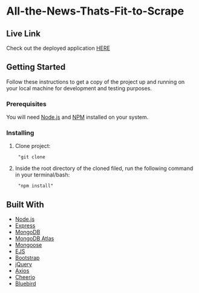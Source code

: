 # All-the-News-Thats-Fit-to-Scrape

## Live Link
Check out the deployed application <a href="https://limitless-eyrie-13193.herokuapp.com/">HERE</a>

## Getting Started

Follow these instructions to get a copy of the project up and running on your local machine for development and testing purposes.

### Prerequisites

<p>You will need <a href="https://nodejs.org/en/">Node.js</a> and  <a href="https://www.npmjs.com/">NPM</a>  installed on your system.</p>

### Installing

<ol>
<li>
<p>Clone project:</p>
<pre><code> "git clone 
</code></pre>
</li>
<li>
<p>Inside the root directory of the cloned filed, run the following command in your terminal/bash:</p>
<pre><code> "npm install"
</code></pre>
</li>
</ol>


## Built With
<ul>
<li><a href="https://nodejs.org/en/">Node.js</a></li>
<li><a href="https://www.npmjs.com/package/express">Express</a></li>
  <li><a href="https://www.mongodb.com/">MongoDB</a></li>
    <li><a href="https://www.mongodb.com/cloud/atlas">MongoDB Atlas</a></li>
      <li><a href="https://www.npmjs.com/package/mongoose">Mongoose</a></li>
  <li><a href="https://ejs.co/">EJS</a></li>
  <li><a href="https://getbootstrap.com/">Bootstrap</a></li>
    <li><a href="https://jquery.com/">jQuery</a></li>
      <li><a href="https://www.npmjs.com/package/axios">Axios</a></li>
      <li><a href="https://www.npmjs.com/package/cheerio">Cheerio</a></li>
      <li><a href="https://www.npmjs.com/package/bluebird">Bluebird</a></li>
  
</ul>
